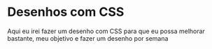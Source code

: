 # Desenhos com CSS
 Aqui eu irei fazer um desenho com CSS para que eu possa melhorar bastante, meu objetivo e fazer um desenho por semana 
